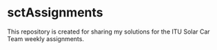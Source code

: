 # sctAssignments
This repository is created for sharing my solutions for the ITU Solar Car Team weekly assignments.
